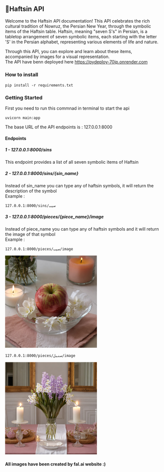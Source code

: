 
## 🍎Haftsin API 
Welcome to the Haftsin API documentation! This API celebrates the rich cultural tradition of Nowruz, the Persian New Year, through the symbolic items of the Haftsin table. Haftsin, meaning "seven S's" in Persian, is a tabletop arrangement of seven symbolic items, each starting with the letter 'S' in the Persian alphabet, representing various elements of life and nature.

Through this API, you can explore and learn about these items, accompanied by images for a visual representation.  
The API have benn deployed here https://pydeploy-70jp.onrender.com  
  
### How to install  
```
pip install -r requirements.txt
```  

### Getting Started  
First you need to run this commnad in terminal to start the api 
```
uvicorn main:app
```  
The base URL of the API endpoints is : 127.0.0.1:8000  
#### Endpoints  
##### 1 - 127.0.0.1:8000/sins  
This endpoint provides a list of all seven symbolic items of Haftsin  

##### 2 - 127.0.0.1:8000/sins/{sin_name}
Instead of sin_name you can type any of haftsin symbols, it will return the description of the symbol  
Example :  
```
127.0.0.1:8000/sins/سیب
```
##### 3 - 127.0.0.1:8000/pieces/{piece_name}/image  
  Instead of piece_name you can type any of haftsin symbols and it will return the image of that symbol  
Example : 
```
127.0.0.1:8000/pieces/سیب/image
```  
<img src="images/sib.jpg" alt="Sample Image" style="width:300px;height:300px;">  

```
127.0.0.1:8000/pieces/سنبل/image
```  
<img src="images/sonbol.jpg" alt="Sample Image" style="width:300px;height:300px;">  


#### All images have been created by fal.ai website :)
